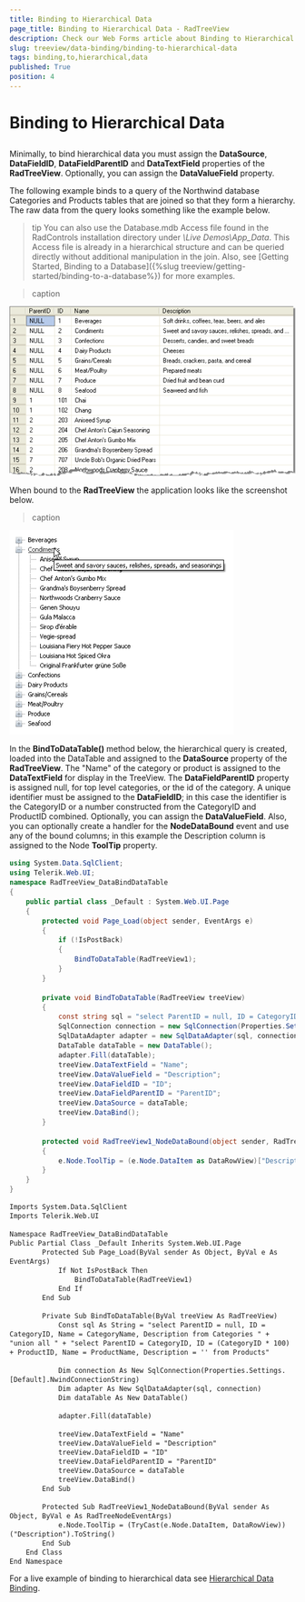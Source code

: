 ```yaml
---
title: Binding to Hierarchical Data
page_title: Binding to Hierarchical Data - RadTreeView
description: Check our Web Forms article about Binding to Hierarchical Data.
slug: treeview/data-binding/binding-to-hierarchical-data
tags: binding,to,hierarchical,data
published: True
position: 4
---
```


# Binding to Hierarchical Data



## 

Minimally, to bind hierarchical data you must assign the **DataSource**, **DataFieldID**, **DataFieldParentID** and **DataTextField** properties of the **RadTreeView**. Optionally, you can assign the **DataValueField** property.

The following example binds to a query of the Northwind database Categories and Products tables that are joined so that they form a hierarchy. The raw data from the query looks something like the example below.

>tip You can also use the Database.mdb Access file found in the RadControls installation directory under *\Live Demos\App_Data*. This Access file is already in a hierarchical structure and can be queried directly without additional manipulation in the join. Also, see [Getting Started, Binding to a Database]({%slug treeview/getting-started/binding-to-a-database%}) for more examples.
>



>caption 

![RadTriewView Binding to Hierarchical Data](images/treeview_databindinghierarchical01.png)

When bound to the **RadTreeView** the application looks like the screenshot below.


>caption 

![RadTriewView Binding to Hierarchical Data](images/treeview_databindinghierarchical02.png)

In the **BindToDataTable()** method below, the hierarchical query is created, loaded into the DataTable and assigned to the **DataSource** property of the **RadTreeView**. The "Name" of the category or product is assigned to the **DataTextField** for display in the TreeView. The **DataFieldParentID** property is assigned null, for top level categories, or the id of the category. A unique identifier must be assigned to the **DataFieldID**; in this case the identifier is the CategoryID or a number constructed from the CategoryID and ProductID combined. Optionally, you can assign the **DataValueField**. Also, you can optionally create a handler for the **NodeDataBound** event and use any of the bound columns; in this example the Description column is assigned to the Node **ToolTip** property.



````C#
using System.Data.SqlClient;
using Telerik.Web.UI;
namespace RadTreeView_DataBindDataTable
{    
    public partial class _Default : System.Web.UI.Page    
    {        
        protected void Page_Load(object sender, EventArgs e)         
        {             
            if (!IsPostBack)             
            {                 
                BindToDataTable(RadTreeView1);             
            }         
        }

        private void BindToDataTable(RadTreeView treeView)        
        {            
            const string sql = "select ParentID = null, ID = CategoryID, Name = CategoryName, Description from Categories " + "union all " + "select ParentID = CategoryID, ID = (CategoryID * 100) + ProductID, Name = ProductName,  Description = '' from Products";                        
            SqlConnection connection = new SqlConnection(Properties.Settings.Default.NwindConnectionString);
            SqlDataAdapter adapter = new SqlDataAdapter(sql, connection);
            DataTable dataTable = new DataTable();
            adapter.Fill(dataTable);
            treeView.DataTextField = "Name";
            treeView.DataValueField = "Description";
            treeView.DataFieldID = "ID";
            treeView.DataFieldParentID = "ParentID";
            treeView.DataSource = dataTable;
            treeView.DataBind();
        }

        protected void RadTreeView1_NodeDataBound(object sender, RadTreeNodeEventArgs e)       
        {             
            e.Node.ToolTip = (e.Node.DataItem as DataRowView)["Description"].ToString();
        }    
    }
}
````
````VB.NET
Imports System.Data.SqlClient
Imports Telerik.Web.UI

Namespace RadTreeView_DataBindDataTable
Public Partial Class _Default Inherits System.Web.UI.Page
        Protected Sub Page_Load(ByVal sender As Object, ByVal e As EventArgs)
            If Not IsPostBack Then
                BindToDataTable(RadTreeView1)
            End If
        End Sub

        Private Sub BindToDataTable(ByVal treeView As RadTreeView)
            Const sql As String = "select ParentID = null, ID = CategoryID, Name = CategoryName, Description from Categories " + "union all " + "select ParentID = CategoryID, ID = (CategoryID * 100) + ProductID, Name = ProductName, Description = '' from Products"

            Dim connection As New SqlConnection(Properties.Settings.[Default].NwindConnectionString)
            Dim adapter As New SqlDataAdapter(sql, connection)
            Dim dataTable As New DataTable()

            adapter.Fill(dataTable)

            treeView.DataTextField = "Name"
            treeView.DataValueField = "Description"
            treeView.DataFieldID = "ID"
            treeView.DataFieldParentID = "ParentID"
            treeView.DataSource = dataTable
            treeView.DataBind()
        End Sub

        Protected Sub RadTreeView1_NodeDataBound(ByVal sender As Object, ByVal e As RadTreeNodeEventArgs)
            e.Node.ToolTip = (TryCast(e.Node.DataItem, DataRowView))("Description").ToString()
        End Sub
    End Class
End Namespace
````


For a live example of binding to hierarchical data see [Hierarchical Data Binding](https://demos.telerik.com/aspnet-ajax/TreeView/Examples/Programming/DataBinding/DefaultCS.aspx).


